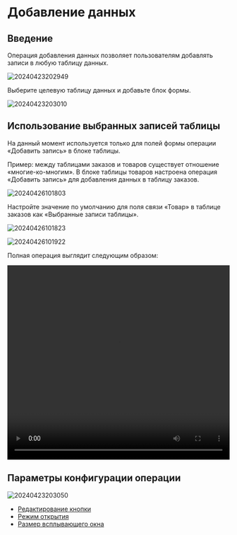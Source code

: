 # Добавление данных

## Введение

Операция добавления данных позволяет пользователям добавлять записи в любую таблицу данных.

![20240423202949](https://static-docs.nocobase.com/20240423202949.png)

Выберите целевую таблицу данных и добавьте блок формы.

![20240423203010](https://static-docs.nocobase.com/20240423203010.png)

## Использование выбранных записей таблицы

На данный момент используется только для полей формы операции «Добавить запись» в блоке таблицы.

Пример: между таблицами заказов и товаров существует отношение «многие-ко-многим». В блоке таблицы товаров настроена операция «Добавить запись» для добавления данных в таблицу заказов.

![20240426101803](https://nocobase-docs.oss-cn-beijing.aliyuncs.com/20240426101803.png)

Настройте значение по умолчанию для поля связи «Товар» в таблице заказов как «Выбранные записи таблицы».

![20240426101823](https://nocobase-docs.oss-cn-beijing.aliyuncs.com/20240426101823.png)

![20240426101922](https://nocobase-docs.oss-cn-beijing.aliyuncs.com/20240426101922.png)

Полная операция выглядит следующим образом:

<video width="100%" height="440" controls>
<source src="https://nocobase-docs.oss-cn-beijing.aliyuncs.com/20240426102142.mp4" type="video/mp4">
</video>

## Параметры конфигурации операции

![20240423203050](https://static-docs.nocobase.com/20240423203050.png)

- [Редактирование кнопки](/handbook/ui/actions/action-settings/edit-button)
- [Режим открытия](/handbook/ui/actions/action-settings/open-mode)
- [Размер всплывающего окна](/handbook/ui/actions/action-settings/popup-size)